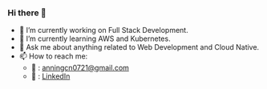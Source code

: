<link rel="stylesheet" href="css/fontawesome.min.css">

### Hi there 👋

<!--
**Annedrew/Annedrew** is a ✨ _special_ ✨ repository because its `README.md` (this file) appears on your GitHub profile.
-->


- 🔭 I’m currently working on Full Stack Development.
- 🌱 I’m currently learning AWS and Kubernetes.
- 💬 Ask me about anything related to Web Development and Cloud Native.
- 📫 How to reach me:
  - :email: : anningcn0721@gmail.com
  - :link: : [LinkedIn]

[LinkedIn]: https://www.linkedin.com/in/ning-an-262960224/

<!--
  - :bust_in_silhouette:: [Portfolio]
[Portfolio]: https://portfolio-2pdhz4p8l-annedrews-projects.vercel.app/
-->

<!--
Markdown icons: https://gist.github.com/rxaviers/7360908
![](https://github-readme-stats.vercel.app/api?username=Annedrew&show_icons=true&theme=shadow_blue)

![Top Langs](https://github-readme-stats.vercel.app/api/top-langs/?username=Annedrew&layout=compact&theme=shadow_blue)
![](https://github-readme-activity-graph.cyclic.app/graph?username=Annedrew&theme=shadow_blue)

![Visitor Count](https://profile-counter.glitch.me/Annedrew/count.svg)
-->
